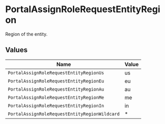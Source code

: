# PortalAssignRoleRequestEntityRegion

Region of the entity.


## Values

| Name                                          | Value                                         |
| --------------------------------------------- | --------------------------------------------- |
| `PortalAssignRoleRequestEntityRegionUs`       | us                                            |
| `PortalAssignRoleRequestEntityRegionEu`       | eu                                            |
| `PortalAssignRoleRequestEntityRegionAu`       | au                                            |
| `PortalAssignRoleRequestEntityRegionMe`       | me                                            |
| `PortalAssignRoleRequestEntityRegionIn`       | in                                            |
| `PortalAssignRoleRequestEntityRegionWildcard` | *                                             |
